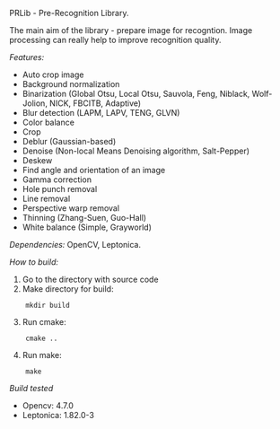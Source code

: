 PRLib - Pre-Recognition Library.

The main aim of the library - prepare image for recogntion. Image processing can really help to improve recognition quality.

*Features:*
* Auto crop image
* Background normalization
* Binarization (Global Otsu, Local Otsu, Sauvola, Feng, Niblack, Wolf-Jolion, NICK, FBCITB, Adaptive)
* Blur detection (LAPM, LAPV, TENG, GLVN)
* Color balance
* Crop
* Deblur (Gaussian-based)
* Denoise (Non-local Means Denoising algorithm, Salt-Pepper)
* Deskew
* Find angle and orientation of an image
* Gamma correction
* Hole punch removal
* Line removal
* Perspective warp removal
* Thinning (Zhang-Suen, Guo-Hall)
* White balance (Simple, Grayworld)

*Dependencies:* OpenCV, Leptonica.

*How to build:*
1) Go to the directory with source code
2) Make directory for build:
```
    mkdir build
```
3) Run cmake:
```
    cmake ..
```    
4) Run make:
```
    make
```    

*Build tested*

- Opencv: 4.7.0
- Leptonica: 1.82.0-3
